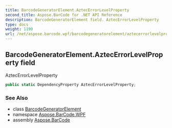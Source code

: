 ```yaml
---
title: BarcodeGeneratorElement.AztecErrorLevelProperty
second_title: Aspose.BarCode for .NET API Reference
description: BarcodeGeneratorElement field. AztecErrorLevelProperty
type: docs
weight: 1190
url: /net/aspose.barcode.wpf/barcodegeneratorelement/aztecerrorlevelproperty/
---
```

## BarcodeGeneratorElement.AztecErrorLevelProperty field

AztecErrorLevelProperty

```csharp
public static DependencyProperty AztecErrorLevelProperty;
```

### See Also

* class [BarcodeGeneratorElement](../)
* namespace [Aspose.BarCode.WPF](../../barcodegeneratorelement/)
* assembly [Aspose.BarCode](../../../)



